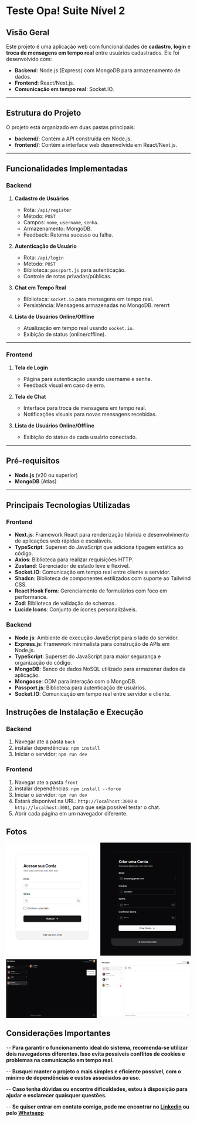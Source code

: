 # Teste Opa! Suite Nível 2

## Visão Geral

Este projeto é uma aplicação web com funcionalidades de **cadastro**, **login** e **troca de mensagens em tempo real** entre usuários cadastrados. Ele foi desenvolvido com:

- **Backend**: Node.js (Express) com MongoDB para armazenamento de dados.
- **Frontend**: React/Next.js.
- **Comunicação em tempo real**: Socket.IO.

---

## Estrutura do Projeto

O projeto está organizado em duas pastas principais:

- **backend/**: Contém a API construída em Node.js.
- **frontend/**: Contém a interface web desenvolvida em React/Next.js.

---

## Funcionalidades Implementadas

### Backend

1. **Cadastro de Usuários**

   - Rota: `/api/register`
   - Método: `POST`
   - Campos: `nome`, `username`, `senha`.
   - Armazenamento: MongoDB.
   - Feedback: Retorna sucesso ou falha.

2. **Autenticação de Usuário**

   - Rota: `/api/login`
   - Método: `POST`
   - Biblioteca: `passport.js` para autenticação.
   - Controle de rotas privadas/públicas.

3. **Chat em Tempo Real**

   - Biblioteca: `socket.io` para mensagens em tempo real.
   - Persistência: Mensagens armazenadas no MongoDB.
     rererrt

4. **Lista de Usuários Online/Offline**
   - Atualização em tempo real usando `socket.io`.
   - Exibição de status (online/offline).

---

### Frontend

1. **Tela de Login**

   - Página para autenticação usando username e senha.
   - Feedback visual em caso de erro.

2. **Tela de Chat**

   - Interface para troca de mensagens em tempo real.
   - Notificações visuais para novas mensagens recebidas.

3. **Lista de Usuários Online/Offline**
   - Exibição do status de cada usuário conectado.

---

## Pré-requisitos

- **Node.js** (v20 ou superior)
- **MongoDB** (Atlas)

---

## Principais Tecnologias Utilizadas

### Frontend

- **Next.js**: Framework React para renderização híbrida e desenvolvimento de aplicações web rápidas e escaláveis.
- **TypeScript**: Superset do JavaScript que adiciona tipagem estática ao código.
- **Axios**: Biblioteca para realizar requisições HTTP.
- **Zustand**: Gerenciador de estado leve e flexível.
- **Socket.IO**: Comunicação em tempo real entre cliente e servidor.
- **Shadcn**: Biblioteca de componentes estilizados com suporte ao Tailwind CSS.
- **React Hook Form**: Gerenciamento de formulários com foco em performance.
- **Zod**: Biblioteca de validação de schemas.
- **Lucide Icons**: Conjunto de ícones personalizáveis.

### Backend

- **Node.js**: Ambiente de execução JavaScript para o lado do servidor.
- **Express.js**: Framework minimalista para construção de APIs em Node.js.
- **TypeScript**: Superset do JavaScript para maior segurança e organização do código.
- **MongoDB**: Banco de dados NoSQL utilizado para armazenar dados da aplicação.
- **Mongoose**: ODM para interação com o MongoDB.
- **Passport.js**: Biblioteca para autenticação de usuários.
- **Socket.IO**: Comunicação em tempo real entre servidor e cliente.

## Instruções de Instalação e Execução

### Backend

1. Navegar ate a pasta `back`
2. instalar dependências: `npm install`
3. Iniciar o servidor: `npm run dev`

### Frontend

1. Navegar ate a pasta `front`
2. instalar dependências: `npm install --force`
3. Iniciar o servidor: `npm run dev`
4. Estará disponível na URL: `http://localhost:3000` e `http://localhost:3001`, para que seja possível testar o chat.
5. Abrir cada página em um navegador diferente.

## Fotos

<div style="display: flex; gap: 10px; justify-content: space-between; flex-wrap: wrap;">
  <img src="./assets/Screenshot_1.png" alt="Tela login" style="width: 49%; height: auto;">
  <img src="./assets/Screenshot_2.png" alt="Tela de cadastro" style="width: 49%; height: auto;">
  <img src="./assets/Screenshot_3.png" alt="Tela de chat" style="width: 49%; height: auto;">
  <img src="./assets/Screenshot_4.png" alt="Tela de chat 2" style="width: 49%; height: auto;">
</div>

## Considerações Importantes

-- **Para garantir o funcionamento ideal do sistema, recomenda-se utilizar dois navegadores diferentes. Isso evita possíveis conflitos de cookies e problemas na comunicação em tempo real.**

-- **Busquei manter o projeto o mais simples e eficiente possível, com o mínimo de dependências e custos associados ao uso.**

-- **Caso tenha dúvidas ou encontre dificuldades, estou à disposição para ajudar e esclarecer quaisquer questões.**

-- **Se quiser entrar em contato comigo, pode me encontrar no [Linkedin](https://www.linkedin.com/in/leonardo-gomes-3a9b2b21a/) ou pelo [Whatsapp](https://whatsa.me/5549984356670)**

